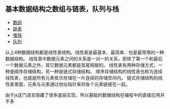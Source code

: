## 基本数据结构之数组与链表，队列与栈

* [数组](https://github.com/qieguo2016/algorithm/blob/master/数组与链表，堆栈与队列.md#array)
* [链表](https://github.com/qieguo2016/algorithm/blob/master/数组与链表，堆栈与队列.md#chain)
* [堆栈](https://github.com/qieguo2016/algorithm/blob/master/数组与链表，堆栈与队列.md#stack)
* [队列](https://github.com/qieguo2016/algorithm/blob/master/数组与链表，堆栈与队列.md#queue)

以上4种数据结构都是线性表结构。线性表是最基本、最简单、也是最常用的一种数据结构。 线性表中数据元素之间的关系是一对一的关系，即除了第一个和最后一个数据元素之外，其它数据元素都是首尾相接的。 线性表有两种存储方式，一种是顺序存储结构，另一种是链式存储结构。 顺序存储结构的线性表也称为连续线性表，也就是所有元素依次存储在一片连续的存储空间内。 链式存储结构的线性表里面，元素与元素通过地址指针来将各个元素链接在一起。

由于js这门语言隐藏了很多底层实现，所以基础的数据结构在编程中的直接应用并不多

